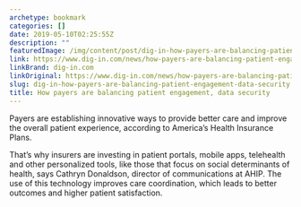 ```yaml
---
archetype: bookmark
categories: []
date: 2019-05-10T02:25:55Z
description: ""
featuredImage: /img/content/post/dig-in-how-payers-are-balancing-patient-engagement-data-security
link: https://www.dig-in.com/news/how-payers-are-balancing-patient-engagement-data-security
linkBrand: dig-in.com
linkOriginal: https://www.dig-in.com/news/how-payers-are-balancing-patient-engagement-data-security
slug: dig-in-how-payers-are-balancing-patient-engagement-data-security
title: How payers are balancing patient engagement, data security
---
```

Payers are establishing innovative ways to provide better care and improve the overall patient experience, according to America’s Health Insurance Plans.

That’s why insurers are investing in patient portals, mobile apps, telehealth and other personalized tools, like those that focus on social determinants of health, says Cathryn Donaldson, director of communications at AHIP. The use of this technology improves care coordination, which leads to better outcomes and higher patient satisfaction.
